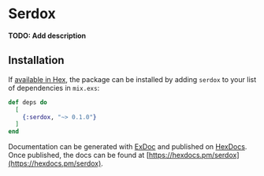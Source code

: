 # Serdox

**TODO: Add description**

## Installation

If [available in Hex](https://hex.pm/docs/publish), the package can be installed
by adding `serdox` to your list of dependencies in `mix.exs`:

```elixir
def deps do
  [
    {:serdox, "~> 0.1.0"}
  ]
end
```

Documentation can be generated with [ExDoc](https://github.com/elixir-lang/ex_doc)
and published on [HexDocs](https://hexdocs.pm). Once published, the docs can
be found at [https://hexdocs.pm/serdox](https://hexdocs.pm/serdox).

